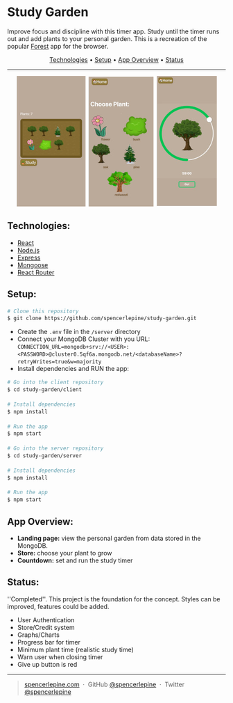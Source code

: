 # Study Garden

Improve focus and discipline with this timer app. Study until the timer runs out and add plants to your personal garden. This is a recreation of the popular [Forest](https://www.forestapp.cc/) app for the browser.

<p align="center">
	<a href="#technologies">Technologies</a> •
  <a href="#setup">Setup</a>  •
   <a href="#app-overview">App Overview</a> •
  <a href="#status">Status</a> 
</p>

<hr>

<div style="text-align:center"><img src="./client/src/images/screenshot.jpg" /></div>

## Technologies:
- [React](https://reactjs.org/)
- [Node.js](https://nodejs.org/)
- [Express](https://expressjs.com/)
- [Mongoose](https://mongoosejs.com/)
- [React Router](https://reactrouter.com/)

## Setup:
```bash
# Clone this repository
$ git clone https://github.com/spencerlepine/study-garden.git
```
- Create the ```.env``` file in the ```/server``` directory
- Connect your MongoDB Cluster with you URL:
```CONNECTION_URL=mongodb+srv://<USER>:<PASSWORD>@cluster0.5qf6a.mongodb.net/<databaseName>?retryWrites=true&w=majority```
- Install dependencies and RUN the app:

```bash
# Go into the client repository
$ cd study-garden/client

# Install dependencies
$ npm install

# Run the app
$ npm start

# Go into the server repository
$ cd study-garden/server

# Install dependencies
$ npm install

# Run the app
$ npm start
```
## App Overview:
- **Landing page:** view the personal garden from data stored in the MongoDB.
- **Store:** choose your plant to grow
- **Countdown:** set and run the study timer


## Status:
''Completed''. This project is the foundation for the concept. Styles can be improved, features could be added.

- User Authentication
- Store/Credit system
- Graphs/Charts
- Progress bar for timer
- Minimum plant time (realistic study time)
- Warn user when closing timer
- Give up button is red

---

> [spencerlepine.com](https://www.spencerlepine.com) &nbsp;&middot;&nbsp; GitHub [@spencerlepine](https://github.com/spencerlepine) &nbsp;&middot;&nbsp; Twitter [@spencerlepine](http://twitter.com/spencerlepine)

